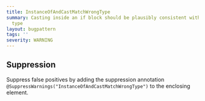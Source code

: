 ```yaml
---
title: InstanceOfAndCastMatchWrongType
summary: Casting inside an if block should be plausibly consistent with the instanceof
  type
layout: bugpattern
tags: ''
severity: WARNING
---
```


<!--
*** AUTO-GENERATED, DO NOT MODIFY ***
To make changes, edit the @BugPattern annotation or the explanation in docs/bugpattern.
-->



## Suppression
Suppress false positives by adding the suppression annotation `@SuppressWarnings("InstanceOfAndCastMatchWrongType")` to the enclosing element.
